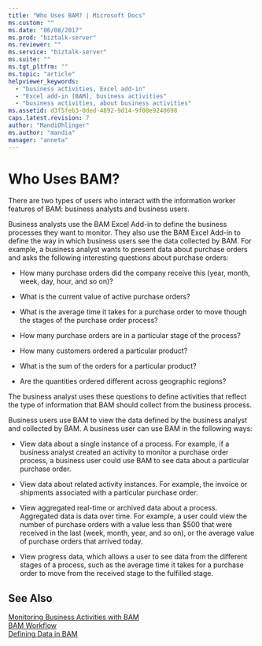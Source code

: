 ```yaml
---
title: "Who Uses BAM? | Microsoft Docs"
ms.custom: ""
ms.date: "06/08/2017"
ms.prod: "biztalk-server"
ms.reviewer: ""
ms.service: "biztalk-server"
ms.suite: ""
ms.tgt_pltfrm: ""
ms.topic: "article"
helpviewer_keywords: 
  - "business activities, Excel add-in"
  - "Excel add-in [BAM], business activities"
  - "business activities, about business activities"
ms.assetid: d3f5feb3-0ded-4892-9d14-9f08e9240698
caps.latest.revision: 7
author: "MandiOhlinger"
ms.author: "mandia"
manager: "anneta"
---
```

# Who Uses BAM?
There are two types of users who interact with the information worker features of BAM: business analysts and business users.  
  
 Business analysts use the BAM Excel Add-in to define the business processes they want to monitor. They also use the BAM Excel Add-in to define the way in which business users see the data collected by BAM. For example, a business analyst wants to present data about purchase orders and asks the following interesting questions about purchase orders:  
  
-   How many purchase orders did the company receive this (year, month, week, day, hour, and so on)?  
  
-   What is the current value of active purchase orders?  
  
-   What is the average time it takes for a purchase order to move though the stages of the purchase order process?  
  
-   How many purchase orders are in a particular stage of the process?  
  
-   How many customers ordered a particular product?  
  
-   What is the sum of the orders for a particular product?  
  
-   Are the quantities ordered different across geographic regions?  
  
 The business analyst uses these questions to define activities that reflect the type of information that BAM should collect from the business process.  
  
 Business users use BAM to view the data defined by the business analyst and collected by BAM. A business user can use BAM in the following ways:  
  
-   View data about a single instance of a process. For example, if a business analyst created an activity to monitor a purchase order process, a business user could use BAM to see data about a particular purchase order.  
  
-   View data about related activity instances. For example, the invoice or shipments associated with a particular purchase order.  
  
-   View aggregated real-time or archived data about a process. Aggregated data is data over time. For example, a user could view the number of purchase orders with a value less than $500 that were received in the last (week, month, year, and so on), or the average value of purchase orders that arrived today.  
  
-   View progress data, which allows a user to see data from the different stages of a process, such as the average time it takes for a purchase order to move from the received stage to the fulfilled stage.  
  
## See Also  
 [Monitoring Business Activities with BAM](../core/monitoring-business-activities-with-bam.md)   
 [BAM Workflow](../core/bam-workflow.md)   
 [Defining Data in BAM](../core/defining-data-in-bam.md)